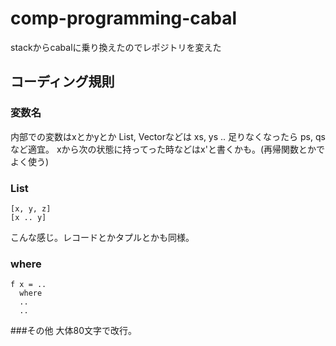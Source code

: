 # comp-programming-cabal
stackからcabalに乗り換えたのでレポジトリを変えた
## コーディング規則
### 変数名
内部での変数はxとかyとか List, Vectorなどは xs, ys .. 
足りなくなったら ps, qs など適宜。
xから次の状態に持ってった時などはx'と書くかも。(再帰関数とかでよく使う)
### List
```
[x, y, z]
[x .. y]
```
こんな感じ。レコードとかタプルとかも同様。
### where
```
f x = ..
  where
  ..
  ..
```
###その他
大体80文字で改行。
